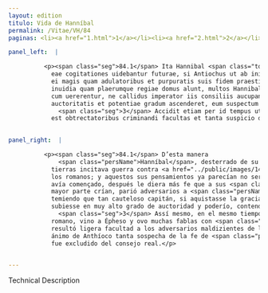 ```yaml
---
layout: edition
titulo: Vida de Hanníbal
permalink: /Vitae/VH/84
paginas: <li><a href="1.html">1</a></li><li><a href="2.html">2</a></li><li><a href="3.html">3</a></li><li><a href="4.html">4</a></li><li><a href="5.html">5</a></li><li><a href="6.html">6</a></li><li><a href="7.html">7</a></li><li><a href="8.html">8</a></li><li><a href="9.html">9</a></li><li><a href="10.html">10</a></li><li><a href="11.html">11</a></li><li><a href="12.html">12</a></li><li><a href="13.html">13</a></li><li><a href="14.html">14</a></li><li><a href="15.html">15</a></li><li><a href="16.html">16</a></li><li><a href="17.html">17</a></li><li><a href="18.html">18</a></li><li><a href="19.html">19</a></li><li><a href="20.html">20</a></li><li><a href="21.html">21</a></li><li><a href="22.html">22</a></li><li><a href="23.html">23</a></li><li><a href="24.html">24</a></li><li><a href="25.html">25</a></li><li><a href="26.html">26</a></li><li><a href="27.html">27</a></li><li><a href="28.html">28</a></li><li><a href="29.html">29</a></li><li><a href="30.html">30</a></li><li><a href="31.html">31</a></li><li><a href="32.html">32</a></li><li><a href="33.html">33</a></li><li><a href="34.html">34</a></li><li><a href="35.html">35</a></li><li><a href="36.html">36</a></li><li><a href="37.html">37</a></li><li><a href="38.html">38</a></li><li><a href="39.html">39</a></li><li><a href="40.html">40</a></li><li><a href="41.html">41</a></li><li><a href="42.html">42</a></li><li><a href="43.html">43</a></li><li><a href="44.html">44</a></li><li><a href="45.html">45</a></li><li><a href="46.html">46</a></li><li><a href="47.html">47</a></li><li><a href="48.html">48</a></li><li><a href="49.html">49</a></li><li><a href="50.html">50</a></li><li><a href="51.html">51</a></li><li><a href="52.html">52</a></li><li><a href="53.html">53</a></li><li><a href="54.html">54</a></li><li><a href="55.html">55</a></li><li><a href="56.html">56</a></li><li><a href="57.html">57</a></li><li><a href="58.html">58</a></li><li><a href="59.html">59</a></li><li><a href="60.html">60</a></li><li><a href="61.html">61</a></li><li><a href="62.html">62</a></li><li><a href="63.html">63</a></li><li><a href="64.html">64</a></li><li><a href="65.html">65</a></li><li><a href="66.html">66</a></li><li><a href="67.html">67</a></li><li><a href="68.html">68</a></li><li><a href="69.html">69</a></li><li><a href="70.html">70</a></li><li><a href="71.html">71</a></li><li><a href="72.html">72</a></li><li><a href="73.html">73</a></li><li><a href="74.html">74</a></li><li><a href="75.html">75</a></li><li><a href="76.html">76</a></li><li><a href="77.html">77</a></li><li><a href="78.html">78</a></li><li><a href="79.html">79</a></li><li><a href="80.html">80</a></li><li><a href="81.html">81</a></li><li><a href="82.html">82</a></li><li><a href="83.html">83</a></li><li><a href="84.html">84</a></li><li><a href="85.html">85</a></li><li><a href="86.html">86</a></li><li><a href="87.html">87</a></li><li><a href="88.html">88</a></li><li><a href="89.html">89</a></li><li><a href="90.html">90</a></li><li><a href="91.html">91</a></li><li><a href="92.html">92</a></li><li><a href="93.html">93</a></li><li><a href="94.html">94</a></li><li><a href="95.html">95</a></li><li><a href="96.html">96</a></li>

panel_left:  |

          <p><span class="seg">84.1</span> Ita Hannibal <span class="tooltip">patria<span class="tooltiptext"><span class="om"><i>om. </i></span> <span class="siglas">M</span> </span></span> exul per totum orbem terrarum aduersus Romanos concitabat bellum. Nec iam inanes
            eae cogitationes uidebantur futurae, si Antiochus ut ab initio coepit, sic etiam postea
            ei magis quam adulatoribus et purpuratis suis fidem praestitisse. <span class="seg">2</span> Sed
            inuidia quam plaerumque regiae domus alunt, multos Hannibali aduersarios peperit, qui
            cum uererentur, ne callidus imperator iis consiliis aucupando gratiam regis in maximum
            auctoritatis et potentiae gradum ascenderet, eum suspectum reddere nitebantur.
              <span class="seg">3</span> Accidit etiam per id tempus ut P. <span class="tooltip">Villius<span class="tooltiptext">Vilius <span class="siglas">E M</span> </span></span> legatus Ephesum ueniens frequentem cum Poeno sermonem haberet, ex quo facile data
            est obtrectatoribus criminandi facultas et tanta suspicio de fide Hannibalis Antiocho <span class="tooltip">orta<span class="tooltiptext">horta <span class="siglas">A</span> orta est <span class="siglas">S</span> </span></span>, ut omnino a consilio regio excluderetur.</p>
        

panel_right:  |

          <p><span class="seg">84.1</span> D’esta manera
              <span class="persName">Hanníbal</span>, desterrado de su patria, por todo el çircuyto de las
            tierras incitava guerra contra <a href="../public/images/1491/179v.png" target="new"><img class="facs" src="https://alfonsodepalencia.github.io/Vitae/public/images/facs_icon.jpg"/></a>[179v,b]
            los romanos; y aquestos sus pensamientos ya parecían no ser vanos si Antíocho, segund
            avía començado, después le diera más fe que a sus <span class="tooltip">lisonjeros<span class="tooltiptext">linsoieros  </span></span> y vestidos de púrpura. <span class="seg">2</span> Mas la invidia que las casas reales por la
            mayor parte crían, parió adversarios a <span class="persName">Hanníbal</span>, los quales,
            temiendo que tan cauteloso capitán, si aquistasse la gracia del rey con estos consejos,
            subiesse en muy alto grado de auctoridad y poderío, contendían de le fazer sospechoso.
              <span class="seg">3</span> Assí mesmo, en el mesmo tiempo acaesçió que Publio Villio, embaxador
            romano, vino a Épheso y ovo muchas fablas con <span class="persName">Hanníbal</span>, donde
            resultó ligera facultad a los adversarios maldizientes de le acriminar, y nasció en el
            ánimo de Anthíoco tanta sospecha de la fe de <span class="persName">Hanníbal</span>, que del todo
            fue excludido del consejo real.</p>
        

---
```


Technical Description 